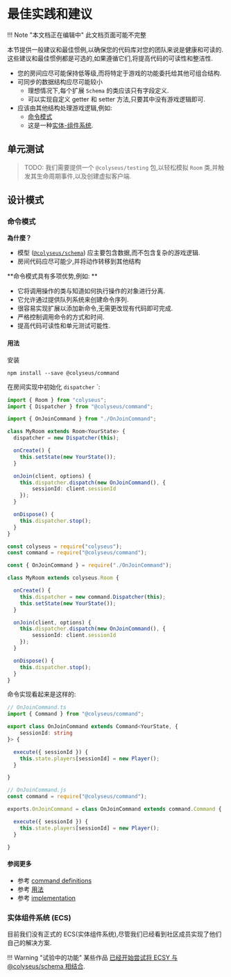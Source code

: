 # 最佳实践和建议

!!! Note "本文档正在编辑中"
    此文档页面可能不完整

本节提供一般建议和最佳惯例,以确保您的代码库对您的团队来说是健康和可读的.这些建议和最佳惯例都是可选的,如果遵循它们,将提高代码的可读性和整洁性.

- 您的房间应尽可能保持低等级,而将特定于游戏的功能委托给其他可组合结构.
- 可同步的数据结构应尽可能较小
    - 理想情况下,每个扩展 `Schema` 的类应该只有字段定义.
    - 可以实现自定义 getter 和 setter 方法,只要其中没有游戏逻辑即可.
- 应该由其他结构处理游戏逻辑,例如:
    - [命令模式](#the-command-pattern)
    - 这是一种[实体-组件系统](#entity-component-system-ecs).

## 单元测试

> TODO: 我们需要提供一个 `@colyseus/testing` 包,以轻松模拟 `Room` 类,并触发其生命周期事件,以及创建虚拟客户端.

## 设计模式

### 命令模式

**為什麼？**

- 模型 ([`@colyseus/schema`](https://github.com/colyseus/schema)) 应主要包含数据,而不包含复杂的游戏逻辑.
- 房间代码应尽可能少,并将动作转移到其他结构

**命令模式具有多项优势,例如: **

- 它将调用操作的类与知道如何执行操作的对象进行分离.
- 它允许通过提供队列系统来创建命令序列.
- 很容易实现扩展以添加新命令,无需更改现有代码即可完成.
- 严格控制调用命令的方式和时间.
- 提高代码可读性和单元测试可能性.

#### 用法

安装

```
npm install --save @colyseus/command
```

在房间实现中初始化 `dispatcher` `:

```typescript fct_label="TypeScript"
import { Room } from "colyseus";
import { Dispatcher } from "@colyseus/command";

import { OnJoinCommand } from "./OnJoinCommand";

class MyRoom extends Room<YourState> {
  dispatcher = new Dispatcher(this);

  onCreate() {
    this.setState(new YourState());
  }

  onJoin(client, options) {
    this.dispatcher.dispatch(new OnJoinCommand(), {
        sessionId: client.sessionId
    });
  }

  onDispose() {
    this.dispatcher.stop();
  }
}
```

```typescript fct_label="JavaScript"
const colyseus = require("colyseus");
const command = require("@colyseus/command");

const { OnJoinCommand } = require("./OnJoinCommand");

class MyRoom extends colyseus.Room {

  onCreate() {
    this.dispatcher = new command.Dispatcher(this);
    this.setState(new YourState());
  }

  onJoin(client, options) {
    this.dispatcher.dispatch(new OnJoinCommand(), {
        sessionId: client.sessionId
    });
  }

  onDispose() {
    this.dispatcher.stop();
  }
}
```

命令实现看起来是这样的:

```typescript fct_label="TypeScript"
// OnJoinCommand.ts
import { Command } from "@colyseus/command";

export class OnJoinCommand extends Command<YourState, {
    sessionId: string
}> {

  execute({ sessionId }) {
    this.state.players[sessionId] = new Player();
  }

}
```

```typescript fct_label="JavaScript"
// OnJoinCommand.js
const command = require("@colyseus/command");

exports.OnJoinCommand = class OnJoinCommand extends command.Command {

  execute({ sessionId }) {
    this.state.players[sessionId] = new Player();
  }

}
```

#### 参阅更多

- 参考 [command definitions](https://github.com/colyseus/command/blob/master/test/scenarios/CardGameScenario.ts)
- 参考 [用法](https://github.com/colyseus/command/blob/master/test/Test.ts)
- 参考 [implementation](https://github.com/colyseus/command/blob/master/src/index.ts)

### 实体组件系统 (ECS)

目前我们没有正式的 ECS(实体组件系统),尽管我们已经看到社区成员实现了他们自己的解决方案.

!!! Warning "试验中的功能"
    某些作品 [已经开始尝试将 ECSY 与 @colyseus/schema 相结合](http://github.com/endel/ecs).
